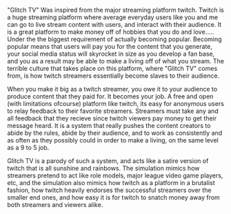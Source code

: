 "Glitch TV" Was inspired from the major streaming platform twitch. Twitch is a huge streaming platform where average everyday users like you and me can go to live stream content with users, and interact with  their audience. It is a great platform to make money off of hobbies that you do and love..... Under the the biggest requirement of actually becoming popular. Becoming popular means that users will pay you for the content that you generate, your social media status will skyrocket in size as you develop a fan base, and you as a result may be able to make a living off of what you stream. The terrible culture that takes place on this platform, where "Glitch TV" comes from, is how twitch streamers essentially become slaves to their audience.

When you make it big as a twitch streamer, you owe it to your audience to produce content that they paid for. It becomes your job. A free and open (with limitations ofcourse) platform like twitch, its easy for anonymous users to relay feedback to their favorite streamers. Streamers must take any and all feedback that they recieve since twitch viewers pay money to get their message heard. It is a system that really pushes the content creators to abide by the rules, abide by their audience, and to work as consistently and as often as they possibly could in order to make a living, on the same level as a 9 to 5 job.

Glitch TV is a parody of such a system, and acts like a satire version of twitch that is all sunshine and rainbows. The simulation mimics how streamers pretend to act like role models, major league video game players, etc, and the simulation also mimics how twitch as a platform in a brutalist fashion, how twitch heavily endorses the successful streamers over the smaller end ones, and how easy it is for twitch to snatch money away from both streamers and viewers alike.
